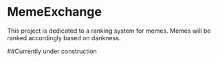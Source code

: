 # MemeExchange

This project is dedicated to a ranking system for memes. Memes will be ranked accordingly based on dankness. 

##Currently under construction 
